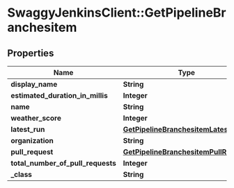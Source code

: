 # SwaggyJenkinsClient::GetPipelineBranchesitem

## Properties
Name | Type | Description | Notes
------------ | ------------- | ------------- | -------------
**display_name** | **String** |  | [optional] 
**estimated_duration_in_millis** | **Integer** |  | [optional] 
**name** | **String** |  | [optional] 
**weather_score** | **Integer** |  | [optional] 
**latest_run** | [**GetPipelineBranchesitemLatestRun**](GetPipelineBranchesitemLatestRun.md) |  | [optional] 
**organization** | **String** |  | [optional] 
**pull_request** | [**GetPipelineBranchesitemPullRequest**](GetPipelineBranchesitemPullRequest.md) |  | [optional] 
**total_number_of_pull_requests** | **Integer** |  | [optional] 
**_class** | **String** |  | [optional] 


